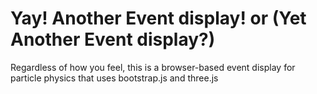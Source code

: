 Yay! Another Event display! or (Yet Another Event display?)
===========================================================

Regardless of how you feel, this is a browser-based event display for particle physics that uses bootstrap.js and three.js
